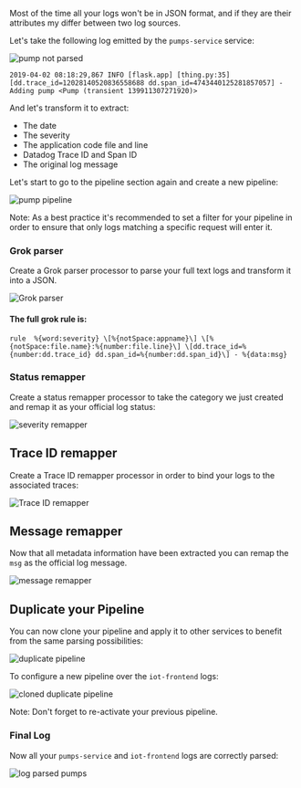 Most of the time all your logs won't be in JSON format, and if they are their attributes my differ between two log sources.

Let's take the following log emitted by the `pumps-service` service:

![pump not parsed](https://raw.githubusercontent.com/l0k0ms/workshops/master/log-workshop/assets/images/pumps_not_parsed_log.png)

```
2019-04-02 08:18:29,867 INFO [flask.app] [thing.py:35] [dd.trace_id=12028140520836558688 dd.span_id=4743440125281857057] - Adding pump <Pump (transient 139911307271920)>
```

And let's transform it to extract:

* The date
* The severity
* The application code file and line
* Datadog Trace ID and Span ID
* The original log message

Let's start to go to the pipeline section again and create a new pipeline:

![pump pipeline](https://raw.githubusercontent.com/l0k0ms/workshops/master/log-workshop/assets/images/pump_pipeline.png)

Note: As a best practice it's recommended to set a filter for your pipeline in order to ensure that only logs matching a specific request will enter it.

### Grok parser

Create a Grok parser processor to parse your full text logs and transform it into a JSON.

![Grok parser](https://raw.githubusercontent.com/l0k0ms/workshops/master/log-workshop/assets/images/pump_log_parsing.png)

#### The full grok rule is:

```
rule  %{word:severity} \[%{notSpace:appname}\] \[%{notSpace:file.name}:%{number:file.line}\] \[dd.trace_id=%{number:dd.trace_id} dd.span_id=%{number:dd.span_id}\] - %{data:msg}
```


### Status remapper

Create a status remapper processor to take the category we just created and remap it as your official log status:

![severity remapper](https://raw.githubusercontent.com/l0k0ms/workshops/master/log-workshop/assets/images/severity_remapping.png)

## Trace ID remapper

Create a Trace ID remapper processor in order to bind your logs to the associated traces:

![Trace ID remapper](https://raw.githubusercontent.com/l0k0ms/workshops/master/log-workshop/assets/images/trace_id_remapper.png)

## Message remapper

Now that all metadata information have been extracted you can remap the `msg` as the official log message.

![message remapper](https://raw.githubusercontent.com/l0k0ms/workshops/master/log-workshop/assets/images/message_remapper.png)

## Duplicate your Pipeline

You can now clone your pipeline and apply it to other services to benefit from the same parsing possibilities:

![duplicate pipeline](https://raw.githubusercontent.com/l0k0ms/workshops/master/log-workshop/assets/images/duplicate_pipeline.png)

To configure a new pipeline over the `iot-frontend` logs:

![cloned duplicate pipeline](https://raw.githubusercontent.com/l0k0ms/workshops/master/log-workshop/assets/images/new_cloned_pipeline.png)

Note: Don't forget to re-activate your previous pipeline.

### Final Log

Now all your `pumps-service` and `iot-frontend` logs are correctly parsed:

![log parsed pumps](https://raw.githubusercontent.com/l0k0ms/workshops/master/log-workshop/assets/images/log_parsed_pumps.png)